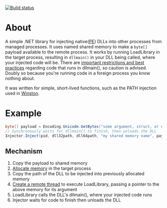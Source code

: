 [![Build status](https://ci.appveyor.com/api/projects/status/l3s9xjgjx90fpdeh?svg=true)](https://ci.appveyor.com/project/MattOlenik/nativeinjector)

# About

A simple .NET library for injecting native([PE](https://en.wikipedia.org/wiki/Portable_Executable)) DLLs into other processes from managed processes. It uses named shared memory to make a `byte[]` payload available to the remote process. It works by running LoadLibrary in the target process, resulting in `dllmain()` in your DLL being called, where your injected code will be. There are [important restrictions and best practices](https://msdn.microsoft.com/en-us/library/windows/desktop/dn633971.aspx#general_best_practices) regarding code that runs in dllmain(), so caution is advised. Doubly so because you're running code in a foreign process you know nothing about.

It was written for simple, short-lived functions, such as the PATH injection used in [Winston](https://github.com/mattolenik/winston).

# Example

```csharp
byte[] payload = Encoding.Unicode.GetBytes("some argument, struct, or other data");
// Synchronously waits for dllmain() to finish, then unloads the DLL
Injector.Inject(pid, dll32path, dll64path, "my shared memory name", payload);
```

## Mechanism

1. Copy the payload to shared memory
2. [Allocate memory](https://msdn.microsoft.com/en-us/library/windows/desktop/aa366890.aspx) in the target process
3. Copy the path of the DLL to be injected into previously allocated memory
4. [Create a remote thread](https://msdn.microsoft.com/en-us/library/windows/desktop/ms682437.aspx) to execute LoadLibrary, passing a pointer to the above memory for its argument
5. LoadLibrary calls the DLL's dllmain(), where your injected code runs
6. Injector waits for code to finish then unloads the DLL


